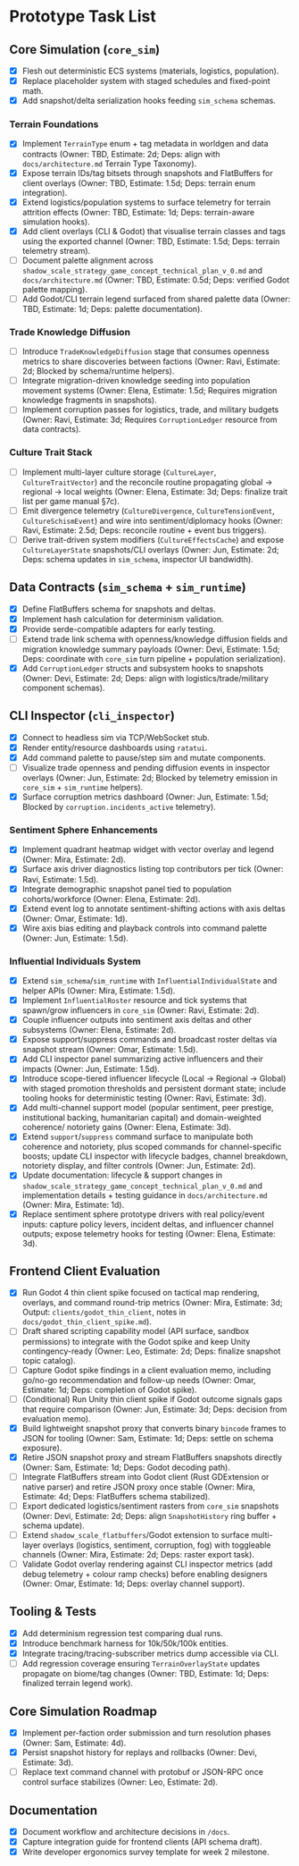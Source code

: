 # Prototype Task List

## Core Simulation (`core_sim`)
- [x] Flesh out deterministic ECS systems (materials, logistics, population).
- [x] Replace placeholder system with staged schedules and fixed-point math.
- [x] Add snapshot/delta serialization hooks feeding `sim_schema` schemas.

### Terrain Foundations
- [x] Implement `TerrainType` enum + tag metadata in worldgen and data contracts (Owner: TBD, Estimate: 2d; Deps: align with `docs/architecture.md` Terrain Type Taxonomy).
- [x] Expose terrain IDs/tag bitsets through snapshots and FlatBuffers for client overlays (Owner: TBD, Estimate: 1.5d; Deps: terrain enum integration).
- [x] Extend logistics/population systems to surface telemetry for terrain attrition effects (Owner: TBD, Estimate: 1d; Deps: terrain-aware simulation hooks).
- [x] Add client overlays (CLI & Godot) that visualise terrain classes and tags using the exported channel (Owner: TBD, Estimate: 1.5d; Deps: terrain telemetry stream).
- [ ] Document palette alignment across `shadow_scale_strategy_game_concept_technical_plan_v_0.md` and `docs/architecture.md` (Owner: TBD, Estimate: 0.5d; Deps: verified Godot palette mapping).
- [ ] Add Godot/CLI terrain legend surfaced from shared palette data (Owner: TBD, Estimate: 1d; Deps: palette documentation).

### Trade Knowledge Diffusion
- [ ] Introduce `TradeKnowledgeDiffusion` stage that consumes openness metrics to share discoveries between factions (Owner: Ravi, Estimate: 2d; Blocked by schema/runtime helpers).
- [ ] Integrate migration-driven knowledge seeding into population movement systems (Owner: Elena, Estimate: 1.5d; Requires migration knowledge fragments in snapshots).
- [ ] Implement corruption passes for logistics, trade, and military budgets (Owner: Ravi, Estimate: 3d; Requires `CorruptionLedger` resource from data contracts).

### Culture Trait Stack
- [ ] Implement multi-layer culture storage (`CultureLayer`, `CultureTraitVector`) and the reconcile routine propagating global → regional → local weights (Owner: Elena, Estimate: 3d; Deps: finalize trait list per game manual §7c).
- [ ] Emit divergence telemetry (`CultureDivergence`, `CultureTensionEvent`, `CultureSchismEvent`) and wire into sentiment/diplomacy hooks (Owner: Ravi, Estimate: 2.5d; Deps: reconcile routine + event bus triggers).
- [ ] Derive trait-driven system modifiers (`CultureEffectsCache`) and expose `CultureLayerState` snapshots/CLI overlays (Owner: Jun, Estimate: 2d; Deps: schema updates in `sim_schema`, inspector UI bandwidth).

## Data Contracts (`sim_schema` + `sim_runtime`)
- [x] Define FlatBuffers schema for snapshots and deltas.
- [x] Implement hash calculation for determinism validation.
- [x] Provide serde-compatible adapters for early testing.
- [ ] Extend trade link schema with openness/knowledge diffusion fields and migration knowledge summary payloads (Owner: Devi, Estimate: 1.5d; Deps: coordinate with `core_sim` turn pipeline + population serialization).
- [x] Add `CorruptionLedger` structs and subsystem hooks to snapshots (Owner: Devi, Estimate: 2d; Deps: align with logistics/trade/military component schemas).

## CLI Inspector (`cli_inspector`)
- [x] Connect to headless sim via TCP/WebSocket stub.
- [x] Render entity/resource dashboards using `ratatui`.
- [x] Add command palette to pause/step sim and mutate components.
- [ ] Visualize trade openness and pending diffusion events in inspector overlays (Owner: Jun, Estimate: 2d; Blocked by telemetry emission in `core_sim` + `sim_runtime` helpers).
- [x] Surface corruption metrics dashboard (Owner: Jun, Estimate: 1.5d; Blocked by `corruption.incidents_active` telemetry).

### Sentiment Sphere Enhancements
- [x] Implement quadrant heatmap widget with vector overlay and legend (Owner: Mira, Estimate: 2d).
- [x] Surface axis driver diagnostics listing top contributors per tick (Owner: Ravi, Estimate: 1.5d).
- [x] Integrate demographic snapshot panel tied to population cohorts/workforce (Owner: Elena, Estimate: 2d).
- [x] Extend event log to annotate sentiment-shifting actions with axis deltas (Owner: Omar, Estimate: 1d).
- [x] Wire axis bias editing and playback controls into command palette (Owner: Jun, Estimate: 1.5d).

### Influential Individuals System
- [x] Extend `sim_schema`/`sim_runtime` with `InfluentialIndividualState` and helper APIs (Owner: Mira, Estimate: 1.5d).
- [x] Implement `InfluentialRoster` resource and tick systems that spawn/grow influencers in `core_sim` (Owner: Ravi, Estimate: 2d).
- [x] Couple influencer outputs into sentiment axis deltas and other subsystems (Owner: Elena, Estimate: 2d).
- [x] Expose support/suppress commands and broadcast roster deltas via snapshot stream (Owner: Omar, Estimate: 1.5d).
- [x] Add CLI inspector panel summarizing active influencers and their impacts (Owner: Jun, Estimate: 1.5d).
- [x] Introduce scope-tiered influencer lifecycle (Local → Regional → Global) with staged promotion thresholds and persistent dormant state; include tooling hooks for deterministic testing (Owner: Ravi, Estimate: 3d).
- [x] Add multi-channel support model (popular sentiment, peer prestige, institutional backing, humanitarian capital) and domain-weighted coherence/ notoriety gains (Owner: Elena, Estimate: 3d).
- [x] Extend `support`/`suppress` command surface to manipulate both coherence and notoriety, plus scoped commands for channel-specific boosts; update CLI inspector with lifecycle badges, channel breakdown, notoriety display, and filter controls (Owner: Jun, Estimate: 2d).
- [x] Update documentation: lifecycle & support changes in `shadow_scale_strategy_game_concept_technical_plan_v_0.md` and implementation details + testing guidance in `docs/architecture.md` (Owner: Mira, Estimate: 1d).
- [x] Replace sentiment sphere prototype drivers with real policy/event inputs: capture policy levers, incident deltas, and influencer channel outputs; expose telemetry hooks for testing (Owner: Elena, Estimate: 3d).

## Frontend Client Evaluation
- [x] Run Godot 4 thin client spike focused on tactical map rendering, overlays, and command round-trip metrics (Owner: Mira, Estimate: 3d; Output: `clients/godot_thin_client`, notes in `docs/godot_thin_client_spike.md`).
- [ ] Draft shared scripting capability model (API surface, sandbox permissions) to integrate with the Godot spike and keep Unity contingency-ready (Owner: Leo, Estimate: 2d; Deps: finalize snapshot topic catalog).
- [ ] Capture Godot spike findings in a client evaluation memo, including go/no-go recommendation and follow-up needs (Owner: Omar, Estimate: 1d; Deps: completion of Godot spike).
- [ ] (Conditional) Run Unity thin client spike if Godot outcome signals gaps that require comparison (Owner: Jun, Estimate: 3d; Deps: decision from evaluation memo).
- [x] Build lightweight snapshot proxy that converts binary `bincode` frames to JSON for tooling (Owner: Sam, Estimate: 1d; Deps: settle on schema exposure).
- [x] Retire JSON snapshot proxy and stream FlatBuffers snapshots directly (Owner: Sam, Estimate: 1d; Deps: Godot decoding path).
- [ ] Integrate FlatBuffers stream into Godot client (Rust GDExtension or native parser) and retire JSON proxy once stable (Owner: Mira, Estimate: 4d; Deps: FlatBuffers schema stabilized).
- [ ] Export dedicated logistics/sentiment rasters from `core_sim` snapshots (Owner: Devi, Estimate: 2d; Deps: align `SnapshotHistory` ring buffer + schema update).
- [ ] Extend `shadow_scale_flatbuffers`/Godot extension to surface multi-layer overlays (logistics, sentiment, corruption, fog) with toggleable channels (Owner: Mira, Estimate: 2d; Deps: raster export task).
- [ ] Validate Godot overlay rendering against CLI inspector metrics (add debug telemetry + colour ramp checks) before enabling designers (Owner: Omar, Estimate: 1d; Deps: overlay channel support).

## Tooling & Tests
- [x] Add determinism regression test comparing dual runs.
- [x] Introduce benchmark harness for 10k/50k/100k entities.
- [x] Integrate tracing/tracing-subscriber metrics dump accessible via CLI.
- [ ] Add regression coverage ensuring `TerrainOverlayState` updates propagate on biome/tag changes (Owner: TBD, Estimate: 1d; Deps: finalized terrain legend work).

## Core Simulation Roadmap
- [x] Implement per-faction order submission and turn resolution phases (Owner: Sam, Estimate: 4d).
- [x] Persist snapshot history for replays and rollbacks (Owner: Devi, Estimate: 3d).
- [ ] Replace text command channel with protobuf or JSON-RPC once control surface stabilizes (Owner: Leo, Estimate: 2d).

## Documentation
- [x] Document workflow and architecture decisions in `/docs`.
- [x] Capture integration guide for frontend clients (API schema draft).
- [x] Write developer ergonomics survey template for week 2 milestone.
